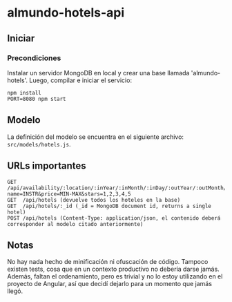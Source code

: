 # almundo-hotels-api

## Iniciar

### Precondiciones
Instalar un servidor MongoDB en local y crear una base llamada 'almundo-hotels'. Luego, compilar e iniciar el servicio:
```
npm install
PORT=8080 npm start
```

## Modelo
La definición del modelo se encuentra en el siguiente archivo: `src/models/hotels.js`.

## URLs importantes
```
GET  /api/availability/:location/:inYear/:inMonth/:inDay/:outYear/:outMonth/:outDay/:guests?name=INSTR&price=MIN-MAX&stars=1,2,3,4,5
GET  /api/hotels (devuelve todos los hoteles en la base)
GET  /api/hotels/:_id (_id = MongoDB document id, returns a single hotel)
POST /api/hotels (Content-Type: application/json, el contenido deberá corresponder al modelo citado anteriormente)
```

## Notas

No hay nada hecho de minificación ni ofuscación de código. Tampoco existen tests, cosa que en un contexto productivo no
debería darse jamás. Además, faltan el ordenamiento, pero es trivial y no lo estoy utilizando en el proyecto de Angular,
así que decidí dejarlo para un momento que jamás llegó.
